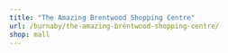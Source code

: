 ```yaml
---
title: "The Amazing Brentwood Shopping Centre"
url: /burnaby/the-amazing-brentwood-shopping-centre/
shop: mall
---
```

